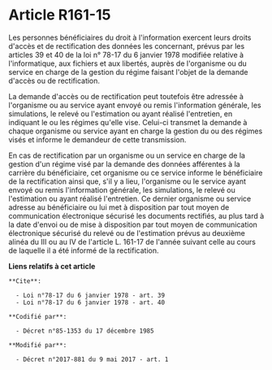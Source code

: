# Article R161-15

Les personnes bénéficiaires du droit à l'information exercent leurs droits d'accès et de rectification des données les
concernant, prévus par les articles 39 et 40 de la loi n° 78-17 du 6 janvier 1978 modifiée relative à l'informatique, aux
fichiers et aux libertés, auprès de l'organisme ou du service en charge de la gestion du régime faisant l'objet de la demande
d'accès ou de rectification.

La demande d'accès ou de rectification peut toutefois être adressée à l'organisme ou au service ayant envoyé ou remis
l'information générale, les simulations, le relevé ou l'estimation ou ayant réalisé l'entretien, en indiquant le ou les
régimes qu'elle vise. Celui-ci transmet la demande à chaque organisme ou service ayant en charge la gestion du ou des régimes
visés et informe le demandeur de cette transmission.

En cas de rectification par un organisme ou un service en charge de la gestion d'un régime visé par la demande des données
afférentes à la carrière du bénéficiaire, cet organisme ou ce service informe le bénéficiaire de la rectification ainsi que,
s'il y a lieu, l'organisme ou le service ayant envoyé ou remis l'information générale, les simulations, le relevé ou
l'estimation ou ayant réalisé l'entretien. Ce dernier organisme ou service adresse au bénéficiaire ou lui met à disposition
par tout moyen de communication électronique sécurisé les documents rectifiés, au plus tard à la date d'envoi ou de mise à
disposition par tout moyen de communication électronique sécurisé du relevé ou de l'estimation prévus au deuxième alinéa du
III ou au IV de l'article L. 161-17 de l'année suivant celle au cours de laquelle il a été informé de la rectification.

**Liens relatifs à cet article**

	**Cite**:

	  - Loi n°78-17 du 6 janvier 1978 - art. 39
	  - Loi n°78-17 du 6 janvier 1978 - art. 40

	**Codifié par**:

	  - Décret n°85-1353 du 17 décembre 1985

	**Modifié par**:

	  - Décret n°2017-881 du 9 mai 2017 - art. 1
